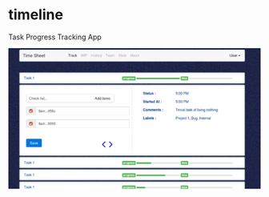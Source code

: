 # timeline
Task Progress Tracking App


![Sample](https://github.com/amansharma0091/timeline/blob/master/unnamed.png?raw=true)
